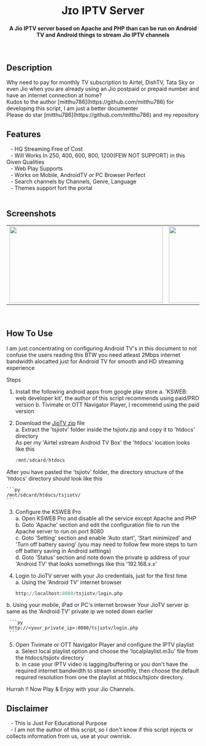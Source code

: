 <h1 align='center'>Jɪᴏ IPTV Server</h1>

<!-- DO NOT EDIT FILE AND ADD YOU NAME HERE AND PUBLISH -->
<!-- © 2021-22 TechieSneh -->

<h4 align='center'>A Jio IPTV server based on Apache and PHP than can be run on Android TV and Android things to stream Jio IPTV channels</h4>
<br>
<h2>Description</h2>
Why need to pay for monthly TV subscription to Airtel, DishTV, Tata Sky or even Jio when you are already using an Jio postpaid or prepaid number and have an internet connection at home? <br>
Kudos to the author [mitthu786](https://github.com/mitthu786) for developing this script, I am just a better documenter
<br>
Please do star [mitthu786](https://github.com/mitthu786) and my repository
<br>

<h2>Features</h2>
&ensp; - HQ Streaming Free of Cost<br>
&ensp; - Will Works In 250, 400, 600, 800, 1200(FEW NOT SUPPORT) in this Given Qualities<br>
&ensp; - Web Play Supports<br>
&ensp; - Works on Mobile, AndroidTV or PC Browser Perfect<br>
&ensp; - Search channels by Channels, Genre, Language<br>
&ensp; - Themes support fort the portal<br>

<br>

<h2>Screenshots</h2>

<table>
  <tr>
    <td><img src="screenshots/main/main.png" width="400" height="200"></td>
    <td><img src="screenshots/main/play.png" width="400" height="200"></td>
  </tr>
</table>

<br>

<h2>How To Use</h2>
I am just concentrating on configuring Android TV's in this document to not confuse the users reading this
BTW you need atleast 2Mbps internet bandwidth alocatted just for Android TV for smooth and HD streaming experience

Steps

1. Install the following android apps from google play store
  a. 'KSWEB: web developer kit', the author of this script recommends using  paid/PRO version
  b. Tivimate or OTT Navigator Player, I recommend using the paid version<br>

2. Download the [JioTV zip](https://github.com/mitthu786/TS-JioTV/blob/main/tsjiotv.zip?raw=true) file<br>
  a. Extract the 'tsjiotv' folder inside the tsjiotv.zip and copy it to 'htdocs' directory <br>
  As per my 'Airtel xstream Android TV Box' the 'htdocs' location looks like this

    ```py
    /mnt/sdcard/htdocs
    ```

  After you have pasted the 'tsjiotv' folder, the directory structure of the 'htdocs' directory should look like this
    
    ```py
    /mnt/sdcard/htdocs/tsjiotv/
    ```

3. Configure the KSWEB Pro <br>
  a. Open KSWEB Pro and disable all the service except Apache and PHP <br>
  b. Goto 'Apache' section and edit the configuration file to run the Apache server to run on port 8080 <br>
  c. Goto 'Setting' section and enable 'Auto start', 'Start minimized' and 'Turn off battery saving' (you may need to follow few more steps to turn off battery saving in Android settings) <br>
  d. Goto 'Status' section and note down the private ip address of your 'Android TV' that looks somethings like this '192.168.x.x' <br>

4. Login to JioTV server with your Jio credentials, just for the first time <br>
  a. Using the 'Android TV' internet browser

     ```py
     http://localhost:8080/tsjiotv/login.php
     ```

  b. Using your mobile, iPad or PC's internet browser
     Your JioTV server ip same as the 'Android TV' private ip we noted down earlier

     ```py
     http://<your_private_ip>:8080/tsjiotv/login.php
     ```

5. Open Tivimate or OTT Navigator Player and configure the IPTV playlist<br>
  a. Select local playlist option and choose the 'localplaylist.m3u' file from the htdocs/tsjiotv directory <br>
  b. in case your IPTV video is lagging/buffering or you don't have the required internet bandwidth to stream smoothly, then choose the default required resolution from one the playlist at htdocs/tsjiotv directory.

Hurrah !! Now Play & Enjoy with your Jio Channels.<br>

<h2>Disclaimer</h2>
&ensp; - This is Just For Educational Purpose <br>
&ensp; - I am not the author of this script, so I don't know if this script injects or collects information from us, use at your ownrisk.
